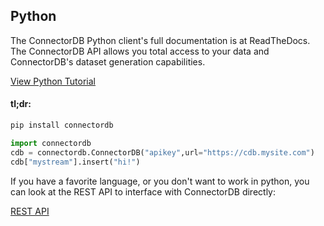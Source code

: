 ## Python

The ConnectorDB Python client's full documentation is at ReadTheDocs. The ConnectorDB API allows you total access to your data and ConnectorDB's dataset generation capabilities.

<a href="https://connectordb-python.readthedocs.io/en/latest/tutorial.html" class="button alt"><i class="fa fa-external-link"></i> View Python Tutorial</a>

#### tl;dr:

```bash
pip install connectordb
```

```python
import connectordb
cdb = connectordb.ConnectorDB("apikey",url="https://cdb.mysite.com")
cdb["mystream"].insert("hi!")
```

If you have a favorite language, or you don't want to work in python, you can look at the REST API to interface with ConnectorDB directly:

<a href="/docs/restapi.html" class="button alt">REST API <i class="fa fa-arrow-right"></i></a>
